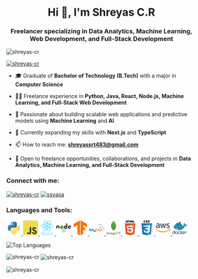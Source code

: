 <h1 align="center">Hi 👋, I'm Shreyas C.R</h1>
<h3 align="center">Freelancer specializing in Data Analytics, Machine Learning, Web Development, and Full-Stack Development</h3>

<p align="left"> <img src="https://komarev.com/ghpvc/?username=shreyas-cr&label=Profile%20views&color=0e75b6&style=flat" alt="shreyas-cr" /> </p>

<p align="left" background-color: black> <a href="https://github.com/ryo-ma/github-profile-trophy"><img src="https://github-profile-trophy.vercel.app/?username=shreyas-cr" alt="shreyas-cr" /></a> </p>

- 🎓 Graduate of **Bachelor of Technology (B.Tech)** with a major in **Computer Science**

- 👨‍💻 Freelance experience in **Python, Java, React, Node.js, Machine Learning, and Full-Stack Web Development**

- 🤖 Passionate about building scalable web applications and predictive models using **Machine Learning** and **AI**

- 🌱 Currently expanding my skills with **Next.js** and **TypeScript**

- 📫 How to reach me: **shreyassrt483@gmail.com**

- 💼 Open to freelance opportunities, collaborations, and projects in **Data Analytics, Machine Learning, and Full-Stack Development**

<h3 align="left">Connect with me:</h3>
<p align="left">
<a href="https://www.linkedin.com/in/shreyas-c-r-777b4229a" target="blank"><img align="center" src="https://raw.githubusercontent.com/rahuldkjain/github-profile-readme-generator/master/src/images/icons/Social/linked-in-alt.svg" alt="shreyas-cr" height="30" width="40" /></a>
<a href="https://github.com/ssyasa" target="blank"><img align="center" src="https://raw.githubusercontent.com/rahuldkjain/github-profile-readme-generator/master/src/images/icons/Social/github.svg" alt="ssyasa" height="30" width="40" /></a>
</p>

<h3 align="left">Languages and Tools:</h3>
<p align="left"> 

<a href="https://www.python.org" target="_blank" rel="noreferrer"> <img src="https://raw.githubusercontent.com/devicons/devicon/master/icons/python/python-original.svg" alt="python" width="40" height="40"/> </a> 
<a href="https://developer.mozilla.org/en-US/docs/Web/JavaScript" target="_blank" rel="noreferrer"> <img src="https://raw.githubusercontent.com/devicons/devicon/master/icons/javascript/javascript-original.svg" alt="javascript" width="40" height="40"/> </a>
<a href="https://reactjs.org/" target="_blank" rel="noreferrer"> <img src="https://raw.githubusercontent.com/devicons/devicon/master/icons/react/react-original-wordmark.svg" alt="react" width="40" height="40"/> </a>
<a href="https://nodejs.org/en/" target="_blank" rel="noreferrer"> <img src="https://raw.githubusercontent.com/devicons/devicon/master/icons/nodejs/nodejs-original-wordmark.svg" alt="nodejs" width="40" height="40"/> </a>
<a href="https://www.tensorflow.org/" target="_blank" rel="noreferrer"> <img src="https://raw.githubusercontent.com/devicons/devicon/master/icons/tensorflow/tensorflow-original.svg" alt="tensorflow" width="40" height="40"/> </a>
<a href="https://www.mysql.com/" target="_blank" rel="noreferrer"> <img src="https://raw.githubusercontent.com/devicons/devicon/master/icons/mysql/mysql-original-wordmark.svg" alt="mysql" width="40" height="40"/> </a>
<a href="https://www.mongodb.com/" target="_blank" rel="noreferrer"> <img src="https://raw.githubusercontent.com/devicons/devicon/master/icons/mongodb/mongodb-original-wordmark.svg" alt="mongodb" width="40" height="40"/> </a>
<a href="https://www.w3.org/html/" target="_blank" rel="noreferrer"> <img src="https://raw.githubusercontent.com/devicons/devicon/master/icons/html5/html5-original-wordmark.svg" alt="html5" width="40" height="40"/> </a>
<a href="https://www.w3schools.com/css/" target="_blank" rel="noreferrer"> <img src="https://raw.githubusercontent.com/devicons/devicon/master/icons/css3/css3-original-wordmark.svg" alt="css3" width="40" height="40"/> </a>
<a href="https://aws.amazon.com/" target="_blank" rel="noreferrer"> <img src="https://raw.githubusercontent.com/devicons/devicon/master/icons/amazonwebservices/amazonwebservices-original-wordmark.svg" alt="aws" width="40" height="40"/> </a>
<a href="https://www.docker.com/" target="_blank" rel="noreferrer"> <img src="https://raw.githubusercontent.com/devicons/devicon/master/icons/docker/docker-original-wordmark.svg" alt="docker" width="40" height="40"/> </a>
</p>

![Top Languages](https://github-readme-stats.vercel.app/api/top-langs/?username=shreyas-cr&layout=compact&theme=radical)

<p><img align="left" src="https://github-readme-stats.vercel.app/api/top-langs?username=shreyas-cr&show_icons=true&locale=en&layout=compact" alt="shreyas-cr" /></p>

<p>&nbsp;<img align="center" src="https://github-readme-stats.vercel.app/api?username=shreyas-cr&show_icons=true&locale=en" alt="shreyas-cr" /></p>

<p><img align="center" src="https://github-readme-streak-stats.herokuapp.com/?user=shreyas-cr" alt="shreyas-cr" /></p>
